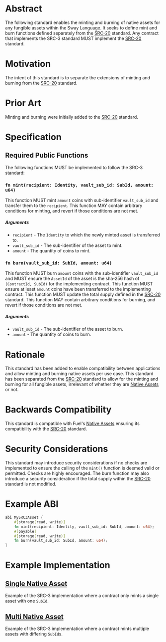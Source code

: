 # Abstract

The following standard enables the minting and burning of native assets for any fungible assets within the Sway Language. It seeks to define mint and burn functions defined separately from the [SRC-20](https://github.com/FuelLabs/sway-standards/tree/master/standards/src20-native-asset) standard. Any contract that implements the SRC-3 standard MUST implement the [SRC-20](https://github.com/FuelLabs/sway-standards/tree/master/standards/src20-native-asset) standard.

# Motivation

The intent of this standard is to separate the extensions of minting and burning from the [SRC-20](https://github.com/FuelLabs/sway-standards/tree/master/standards/src20-native-asset) standard.

# Prior Art

Minting and burning were initially added to the [SRC-20](https://github.com/FuelLabs/sway-standards/tree/master/standards/src20-native-asset) standard.

# Specification

## Required Public Functions

The following functions MUST be implemented to follow the SRC-3 standard:

### `fn mint(recipient: Identity, vault_sub_id: SubId, amount: u64)`

This function MUST mint `amount` coins with sub-identifier `vault_sub_id` and transfer them to the `recipient`. 
This function MAY contain arbitrary conditions for minting, and revert if those conditions are not met.

##### Arguments

* `recipient` - The `Identity` to which the newly minted asset is transferred to.
* `vault_sub_id` - The sub-identifier of the asset to mint.
* `amount` - The quantity of coins to mint.

### `fn burn(vault_sub_id: SubId, amount: u64)`

This function MUST burn `amount` coins with the sub-identifier `vault_sub_id` and MUST ensure the `AssetId` of the asset is the sha-256 hash of `(ContractId, SubId)` for the implementing contract. 
This function MUST ensure at least `amount` coins have been transferred to the implementing contract. 
This function MUST update the total supply defined in the [SRC-20](https://github.com/FuelLabs/sway-standards/tree/master/standards/src20-native-asset) standard. 
This function MAY contain arbitrary conditions for burning, and revert if those conditions are not met.

##### Arguments

* `vault_sub_id` - The sub-identifier of the asset to burn.
* `amount` - The quantity of coins to burn.

# Rationale

This standard has been added to enable compatibility between applications and allow minting and burning native assets per use case. This standard has been separated from the [SRC-20](https://github.com/FuelLabs/sway-standards/tree/master/standards/src20-native-asset) standard to allow for the minting and burning for all fungible assets, irrelevant of whether they are [Native Assets](https://docs.fuel.network/docs/sway/blockchain-development/native_assets) or not.

# Backwards Compatibility

This standard is compatible with Fuel's [Native Assets](https://docs.fuel.network/docs/sway/blockchain-development/native_assets) ensuring its compatibility with the [SRC-20](https://github.com/FuelLabs/sway-standards/tree/master/standards/src20-native-asset) standard.

# Security Considerations

This standard may introduce security considerations if no checks are implemented to ensure the calling of the `mint()` function is deemed valid or permitted. Checks are highly encouraged.
The burn function may also introduce a security consideration if the total supply within the [SRC-20](https://github.com/FuelLabs/sway-standards/tree/master/standards/src20-native-asset) standard is not modified.

# Example ABI

```rust
abi MySRC3Asset {
    #[storage(read, write)]
    fn mint(recipient: Identity, vault_sub_id: SubId, amount: u64);
    #[payable]
    #[storage(read, write)]
    fn burn(vault_sub_id: SubId, amount: u64);
}
```

# Example Implementation

## [Single Native Asset](../../examples/src3-mint-burn/single_asset/src/single_asset.sw)

Example of the SRC-3 implementation where a contract only mints a single asset with one `SubId`.

## [Multi Native Asset](../../examples/src3-mint-burn/multi_asset/src/multi_asset.sw)

Example of the SRC-3 implementation where a contract mints multiple assets with differing `SubId`s.
